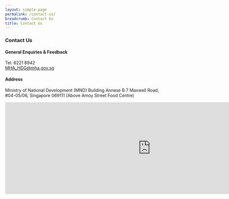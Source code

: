 ```yaml
---
layout: simple-page
permalink: /contact-us/
breadcrumb: Contact Us
title: Contact Us
---
```


### **Contact Us**
#### General Enquiries & Feedback
Tel: 6221 8942 <br>
[MHA_HDG@mha.gov.sg](mailto:MHA_HDG@mha.gov.sg)

#### **Address**
Ministry of National Development (MND) Building Annexe B
7 Maxwell Road, #04-05/06, Singapore 069111
(Above Amoy Street Food Centre)

<iframe sandbox="allow-scripts" src="https://www.google.com/maps/embed?pb=!1m18!1m12!1m3!1d3988.826654699133!2d103.84641648355924!3d1.2774758523796599!2m3!1f0!2f0!3f0!3m2!1i1024!2i768!4f13.1!3m3!1m2!1s0x31da19129becdbd7%3A0xbf0b191341de5ab3!2s7+Maxwell+Rd%2C+Singapore+069111!5e0!3m2!1sen!2ssg!4v1470990857271" width="950" height="300" frameborder="0" style="border:0" allowfullscreen></iframe>
